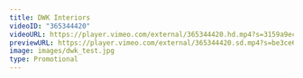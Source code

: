 ```yaml
---
title: DWK Interiors
videoID: "365344420"
videoURL: https://player.vimeo.com/external/365344420.hd.mp4?s=3159a9eceb826db5946607a59d3edb4e39826e5c&profile_id=175
previewURL: https://player.vimeo.com/external/365344420.sd.mp4?s=be3ce655976052d0a46a9ede9c74c3ef6907709f&profile_id=164
image: images/dwk_test.jpg
type: Promotional
---
```


